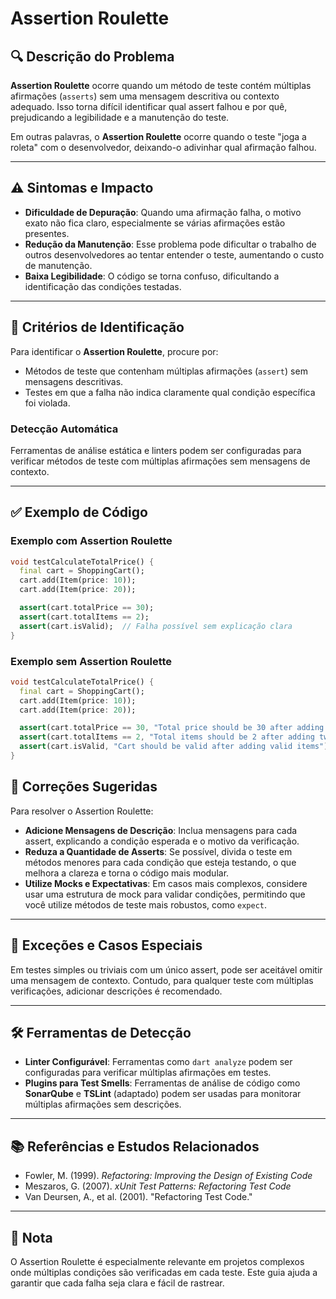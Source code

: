 # Assertion Roulette

## 🔍 Descrição do Problema
**Assertion Roulette** ocorre quando um método de teste contém múltiplas afirmações (`asserts`) sem uma mensagem descritiva ou contexto adequado. Isso torna difícil identificar qual assert falhou e por quê, prejudicando a legibilidade e a manutenção do teste.

Em outras palavras, o **Assertion Roulette** ocorre quando o teste "joga a roleta" com o desenvolvedor, deixando-o adivinhar qual afirmação falhou.

---

## ⚠️ Sintomas e Impacto
- **Dificuldade de Depuração**: Quando uma afirmação falha, o motivo exato não fica claro, especialmente se várias afirmações estão presentes.
- **Redução da Manutenção**: Esse problema pode dificultar o trabalho de outros desenvolvedores ao tentar entender o teste, aumentando o custo de manutenção.
- **Baixa Legibilidade**: O código se torna confuso, dificultando a identificação das condições testadas.

---

## 🔑 Critérios de Identificação
Para identificar o **Assertion Roulette**, procure por:
- Métodos de teste que contenham múltiplas afirmações (`assert`) sem mensagens descritivas.
- Testes em que a falha não indica claramente qual condição específica foi violada.

### Detecção Automática
Ferramentas de análise estática e linters podem ser configuradas para verificar métodos de teste com múltiplas afirmações sem mensagens de contexto. 

---

## ✅ Exemplo de Código

### Exemplo com Assertion Roulette

```dart
void testCalculateTotalPrice() {
  final cart = ShoppingCart();
  cart.add(Item(price: 10));
  cart.add(Item(price: 20));

  assert(cart.totalPrice == 30);
  assert(cart.totalItems == 2);
  assert(cart.isValid);  // Falha possível sem explicação clara
}
```
### Exemplo sem Assertion Roulette

```dart
void testCalculateTotalPrice() {
  final cart = ShoppingCart();
  cart.add(Item(price: 10));
  cart.add(Item(price: 20));

  assert(cart.totalPrice == 30, "Total price should be 30 after adding two items");
  assert(cart.totalItems == 2, "Total items should be 2 after adding two items");
  assert(cart.isValid, "Cart should be valid after adding valid items");
}
```
## 🚀 Correções Sugeridas
Para resolver o Assertion Roulette:

- **Adicione Mensagens de Descrição**: Inclua mensagens para cada assert, explicando a condição esperada e o motivo da verificação.
- **Reduza a Quantidade de Asserts**: Se possível, divida o teste em métodos menores para cada condição que esteja testando, o que melhora a clareza e torna o código mais modular.
- **Utilize Mocks e Expectativas**: Em casos mais complexos, considere usar uma estrutura de mock para validar condições, permitindo que você utilize métodos de teste mais robustos, como `expect`.

---

## 🌟 Exceções e Casos Especiais
Em testes simples ou triviais com um único assert, pode ser aceitável omitir uma mensagem de contexto. Contudo, para qualquer teste com múltiplas verificações, adicionar descrições é recomendado.

---

## 🛠 Ferramentas de Detecção
- **Linter Configurável**: Ferramentas como `dart analyze` podem ser configuradas para verificar múltiplas afirmações em testes.
- **Plugins para Test Smells**: Ferramentas de análise de código como **SonarQube** e **TSLint** (adaptado) podem ser usadas para monitorar múltiplas afirmações sem descrições.

---

## 📚 Referências e Estudos Relacionados
- Fowler, M. (1999). *Refactoring: Improving the Design of Existing Code*
- Meszaros, G. (2007). *xUnit Test Patterns: Refactoring Test Code*
- Van Deursen, A., et al. (2001). "Refactoring Test Code."

---

## 📝 Nota
O Assertion Roulette é especialmente relevante em projetos complexos onde múltiplas condições são verificadas em cada teste. Este guia ajuda a garantir que cada falha seja clara e fácil de rastrear.

